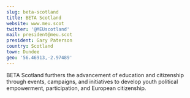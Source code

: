```yaml
---
slug: beta-scotland
title: BETA Scotland
website: www.meu.scot
twitter: '@MEUscotland'
mail: president@meu.scot
president: Gary Paterson
country: Scotland
town: Dundee
geo: '56.46913,-2.97489'
---
```

<!--StartFragment-->

BETA Scotland furthers the advancement of education and citizenship through events, campaigns, and initiatives to develop youth political empowerment, participation, and European citizenship.

<!--EndFragment-->

